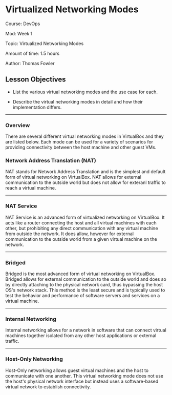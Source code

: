# **Virtualized Networking Modes**

Course: DevOps

Mod: Week 1

Topic: Virtualized Networking Modes

Amount of time: 1.5 hours

Author: Thomas Fowler

## **Lesson Objectives**

- List the various virtual networking modes and the use
case for each.

- Describe the virtual networking modes in detail and
how their implementation differs.

--------------------------------------------

### **Overview**

There are several different virtual networking modes in VirtualBox and
they are listed below. Each mode can be used for a variety of scenarios
for providing connectivity between the host machine and other guest
VMs.

### **Network Address Translation (NAT)**

NAT stands for Network Address Translation and is the simplest
and default form of virtual networking on VirtualBox. NAT
allows for external communication to the outside world but
does not allow for exteranl traffic to reach a virtual
machine.

--------------------------------------------

### **NAT Service**

NAT Service is an advanced form of virtualized networking on
VirtualBox. It acts like a router connecting the host and
all virtual machines with each other, but prohibiting any direct
communication with any virtual machine from outside the network.
It does allow, however for external communication to the outside
world from a given virtual machine on the network.

--------------------------------------------

### **Bridged**

Bridged is the most advanced form of virtual networking on
VirtualBox. Bridged allows for external communication to the
outside world and does so by directly attaching to the
physical network card, thus bypassing the host OS's network
stack. This method is the least secure and is typically used
to test the behavior and performance of software servers and
services on a virtual machine.

--------------------------------------------

### **Internal Networking**

Internal networking allows for a network in software that
can connect virtual machines together isolated from any
other host applications or external traffic.

--------------------------------------------

### **Host-Only Networking**

Host-Only networking allows guest virtual machines and the
host to communicate with one another. This virtual networking
mode does not use the host's physical network interface but
instead uses a software-based virtual network to establish
connectivity.
